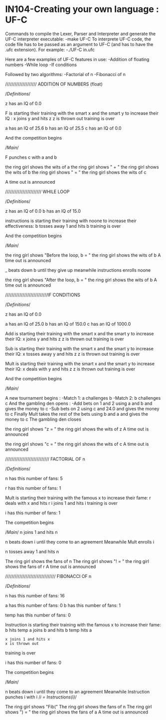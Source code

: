 # IN104-Creating your own language : UF-C

Commands to compile the Lexer, Parser and Interpreter and generate the UF-C interpreter executable:
    -make UF-C
To interprete UF-C code, the code file has to be passed as an argument to UF-C (and has to have the .ufc extension).
For example:
    -./UF-C in.ufc


Here are a few examples of UF-C features in use:
    -Addition of floating numbers
    -While loop
    -If conditions

Followed by two algorithms:
    -Factorial of n
    -Fibonacci of n

//////////////////// ADDITION OF NUMBERS (float)

/*Definitions*/

z has an IQ of 0.0

F is starting their training with the smart x and the smart y to increase their IQ :
    x joins y and hits z
    z is thrown out
training is over

a has an IQ of 25.6
b has an IQ of 25.5
c has an IQ of 0.0

And the competition begins


/*Main*/

F punches c with a and b

the ring girl shows the wits of a
the ring girl shows " + "
the ring girl shows the wits of b
the ring girl shows " = "
the ring girl shows the wits of c

A time out is announced



/////////////////////// WHILE LOOP

/*Definitions*/

z has an IQ of 0.0
b has an IQ of 15.0

instructions is starting their training with noone to increase their effectiveness:
    b tosses away 1 and hits b
training is over

And the competition begins


/*Main*/

the ring girl shows "Before the loop, b = "
the ring girl shows the wits of b
A time out is announced

_ beats down b until they give up
meanwhile instructions enrolls noone

the ring girl shows "After the loop, b = "
the ring girl shows the wits of b
A time out is announced




///////////////////////////IF CONDITIONS

/*Definitions*/

z has an IQ of 0.0

a has an IQ of 25.0
b has an IQ of 150.0
c has an IQ of 1000.0

Add is starting their training with the smart x and the smart y to increase their IQ:
    x joins y and hits z
    z is thrown out
training is over

Sub is starting their training with the smart x and the smart y to increase their IQ:
    x tosses away y and hits z
    z is thrown out
training is over

Mult is starting their training with the smart x and the smart y to increase their IQ:
    x deals with y and hits z
    z is thrown out
training is over

And the competition begins


/*Main*/

A new tournament begins :
    -Match 1: a challenges b
    -Match 2: b challenges c
And the gambling den opens :
    -Add bets on 1 and 2 using a and b and gives the money to c
    -Sub bets on 2 using c and 24.0 and gives the money to c
    Finally Mult takes the rest of the bets using b and a and gives the money to c
The gambling den closes

the ring girl shows "z = "
the ring girl shows the wits of z
A time out is announced

the ring girl shows "c = "
the ring girl shows the wits of c
A time out is announced



//////////////////////////// FACTORIAL OF n

/*Definitions*/

n has this number of fans: 5


r has this number of fans: 1

Mult is starting their training with the famous x to increase their fame:
    r deals with x and hits r
    i joins 1 and hits i
training is over

i has this number of fans: 1

The competition begins


/*Main*/
n joins 1 and hits n

n beats down i until they come to an agreement
Meanwhile Mult enrolls i

n tosses away 1 and hits n

The ring girl shows the fans of n
The ring girl shows "! = "
the ring girl shows the fans of r
A time out is announced



//////////////////////////////// FIBONACCI OF n

/*Definitions*/

n has this number of fans: 16


a has this number of fans: 0
b has this number of fans: 1

temp has this number of fans: 0

Instruction is starting their training with the famous x to increase their fame:
    b hits temp
    a joins b and hits b
    temp hits a

    x joins 1 and hits x
    x is thrown out
training is over

i has this number of fans: 0

The competition begins


/*Main*/

n beats down i until they come to an agreement
Meanwhile Instruction punches i with i /*i = Instructions(i)*/

The ring girl shows "Fib("
The ring girl shows the fans of n
The ring girl shows ") = "
the ring girl shows the fans of a
A time out is announced

